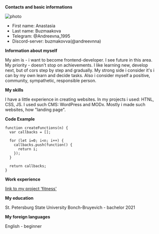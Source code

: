 __Contacts and basic informations__

![photo](../rsschool-cv/img/photo.webp)

+ First name: Anastasia
+ Last name: Buzmaakova
+ Telegram: @Andreevna_1995
+ Discord-server: buzmakovva(@andreevnna)

__Information about myself__

My aim is - i want to become frontend-developer. I see future in this area. My priority - doesn't stop on achievements. I like learning new, develop next, but of cors step by step and gradually. My strong side i consider it's i can by my own learn and decide tasks. Also i consider myself a positive, community, sympathetic, responsible person.

__My skills__

I have a little experience in creating websites. In my projects i used: HTNL, CSS, JS. I used such CMS: WordPress and MODx. Mostly i made such websites, how "landing page".

__Code Example__

```
function createFunctions(n) {
  var callbacks = [];

  for (let i=0; i<n; i++) {
    callbacks.push(function() {
      return i;
    });
  }
  
  return callbacks;
}
```
__Work experience__

[link to my project 'fitness'](https://buzmakovva.github.io/fitness/ "HTML+CSS")

__My education__

St. Petersburg State University Bonch-Bruyevich - bachelor 2021

__My foreign languages__

English - beginner